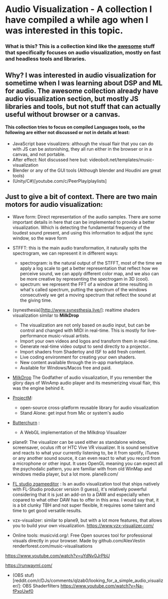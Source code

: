 # Audio Visualization - A collection I have compiled a while ago when I was interested in this topic.

### What is this? This is a collection kind like the [awesome](https://github.com/sindresorhus/awesome) stuff that specifically focuses on audio visualization, mostly on fast and headless tools and libraries.
## Why? I was interested in audio visualization for sometime when I was learning about DSP and ML for audio. The awesome collection already have audio visualization section, but mostly JS libraries and tools, but not stuff that can actually useful without browser or a canvas.

#### This collection tries to focus on compiled Languages tools, so the following are either not discussed or not in details at least:
+ JavaScript base visualizers: although the visual flair that you can do with JS can be astonishing, they all run either in the browser or in a canvas, and not portable.
+ After effect:  Not discussed here but: videobolt.net/templates/music-visualization
+ Blender or any of the GUI tools (Although blender and Houdini are great tools)
+ (Unity/C#)[youtube.com/c/PeerPlay/playlists]

## Just to give a bit of context. There are two main motors for audio visualization:
+ Wave form: Direct representation of the audio samples.
There are some important details in here that can be implemented to provide a better visualization. Which is detecting the fundamental frequency of the loudest sound present, and using this information to adjust the sync window, so the wave form
+ STFFT: this is the main audio transformation, it naturally spits the spectrogram, we can represent it in different ways:
    + spectrogram: is the natural output of the STFFT, most of the time we apply a log scale to get a better representation that reflect how we perceive sound, we can apply different color map, and we also can be more creative by representing the spectrogam in 3D (cool).
    + spectrum: we represent the FFT of a window at time resulting in what's called spectrum, putting the spectrum of the windows consecutively we get a moving spectrum that reflect the sound at the giving time.


+ (synesthesia)[http://www.synesthesia.live/]: realtime shaders visualization similar to __MilkDrop__
    + The visualization are not only based on audio input, but can be control and changed with MIDI in real-time. This is mostly for live-performance music-visual artists.
    + Import your own videos and logos and transform them in real-time.
    + Generate real-time video output to send directly to a projector..
    + Import shaders from Shadertoy and ISF to add fresh content.
    + Live coding environment for creating your own shaders.
    + New content available through the in-app marketplace.
    + Available for Windows/Macos free and paid.
+ [MilkDrop](http://www.geisswerks.com/about_milkdrop.html) The Godfather of audio visualization, If you remember the glory days of WinAmp audio player and its mesmerizing visual flair, this was the engine behind it.
+ [ProjectM](https://github.com/projectM-visualizer/projectm):
    + open-source cross-platform reusable library for audio visualization
    + Stand Alone: get input from Mic or system's audio

+ [Butterchurn](github.com/jberg/butterchurn) :
    + A WebGL implementation of the Milkdrop Visualizer

+ plane9: The visualizer can be used either as standalone window, screensaver, oculus rift or HTC Vive VR visualizer. It is sound sensitive and reacts to what your currently listening to, be it from spotify, iTunes or any another sound source, it can even react to what you record from a microphone or other input.
It uses OpenGL meaning you can expect all the psychodalic pattern, you are familiar with from old WinMap and windows media player, but a lot more.
 plane9.com/

+ [FL studio zgameeditor](youtube.com/channel/UCV4oqyhk2L9HvOfjlraNtEQ/videos) : Is an audio visualization tool that ships natively with FL-Studio producer version (I guess), it's relatively powerful considering that it is just an add-on to a DAW and especially when copared to what other DAW has to offer in this area.
I would say that, it is a bit clunky TBH and not super flexible, It requires some talent and time to get good versatile results.

+ vzx-visualizer: similar to plane9, but with a lot more features, that allows you to build your own visualization.
https://www.vzx-visualizer.com/

+ Online tools:
musicvid.org/: Free Open sources tool for professional visuals directly in your browser. Made by github.com/AlexVestin
renderforest.com/music-visualisations


https://www.youtube.com/watch?v=uYdNv0JrPbU

https://runwayml.com/

+ (OBS stuf)[reddit.com/r/DJs/comments/qlzab0/looking_for_a_simple_audio_visualizer/]:
OBS Shaderfilters
https://www.youtube.com/watch?v=Na-fPxoUwf0
